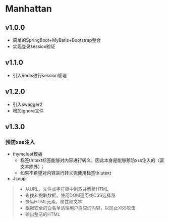 # Manhattan
## v1.0.0 ##
* 简单的SpringBoot+MyBatis+Bootstrap整合
* 实现登录session验证
## v1.1.0 ##
* 引入Redis进行session管理
## v1.2.0 ##
* 引入swagger2
* 增加ignore文件
## v1.3.0 ##
### 预防xss注入 ###
* thymeleaf模板
    +   标签th:text标签能够对内容进行转义，因此本身是能够预防xss注入的（富文本除外）；
    +   如果不希望对内容进行转义则使用标签th:utext
* Jsoup
>   +   从URL，文件或字符串中刮取并解析HTML
>   +   查找和提取数据，使用DOM遍历或CSS选择器
>   +   操纵HTML元素，属性和文本
>   +   根据安全的白名单清理用户提交的内容，以防止XSS攻击
>   +   输出整洁的HTML        
